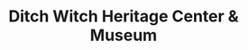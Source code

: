 ---
layout: repo
title: "Ditch Witch Heritage Center & Museum"
id: 24590
permalink: repos/24590/
---
